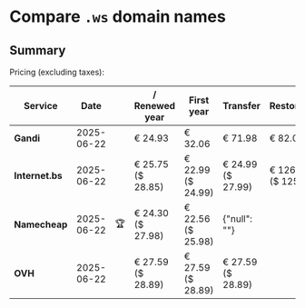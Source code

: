 # Compare `.ws` domain names

## Summary

Pricing (excluding taxes):

| Service | Date |  | / Renewed year | First year | Transfer | Restoration |
|--|--|--|--|--|--|--|
| **Gandi** | 2025-06-22 |  | € 24.93 | € 32.06 | € 71.98 | € 82.06 |
| **Internet.bs** | 2025-06-22 |  | € 25.75<br>($ 28.85) | € 22.99<br>($ 24.99) | € 24.99<br>($ 27.99) | € 126.69<br>($ 125.05) |
| **Namecheap** | 2025-06-22 | 🏆 | € 24.30<br>($ 27.98) | € 22.56<br>($ 25.98) | {"null": ""} |  |
| **OVH** | 2025-06-22 |  | € 27.59<br>($ 28.89) | € 27.59<br>($ 28.89) | € 27.59<br>($ 28.89) |  |
